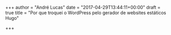 +++
author = "André Lucas"
date = "2017-04-29T13:44:11+00:00"
draft = true
title = "Por que troquei o WordPress pelo gerador de websites estáticos Hugo"

+++
